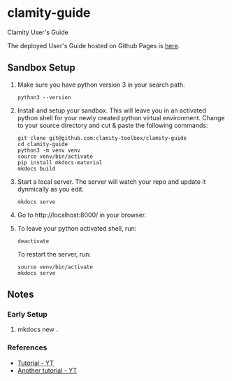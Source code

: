 # clamity-guide

Clamity User's Guide

The deployed User's Guide hosted on Github Pages is
[here](https://clamity-guide.clamity.com/).

## Sandbox Setup

1. Make sure you have python version 3 in your search path.

   ```
   python3 --version
   ```

1. Install and setup your sandbox. This will leave you in an activated python
   shell for your newly created python virtual environment. Change to your
   source directory and cut & paste the following commands:

   ```
   git clone git@github.com:clamity-toolbox/clamity-guide
   cd clamity-guide
   python3 -m venv venv
   source venv/bin/activate
   pip install mkdocs-material
   mkdocs build
   ```

1. Start a local server. The server will watch your repo and update it
   dynmically as you edit.

   ```
   mkdocs serve
   ```

1. Go to http://localhost:8000/ in your browser.

1. To leave your python activated shell, run:
   ```
   deactivate
   ```
   To restart the server, run:
   ```
   source venv/bin/activate
   mkdocs serve
   ```

## Notes

### Early Setup

1. mkdocs new .

### References

- [Tutorial - YT](https://www.youtube.com/watch?v=Q-YA_dA8C20&t=740s)
- [Another tutorial - YT](https://www.youtube.com/watch?v=xlABhbnNrfI&t=45s)
